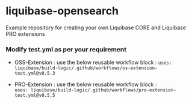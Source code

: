 # liquibase-opensearch
Example repository for creating your own Liquibase CORE and Liquibase PRO extensions

### Modify test.yml as per your requirement

* OSS-Extension : use the below reusable workflow block :
  ```uses: liquibase/build-logic/.github/workflows/os-extension-test.yml@v0.5.3```

* PRO-Extension : use the below reusable workflow block :  
  ```uses: liquibase/build-logic/.github/workflows/pro-extension-test.yml@v0.5.5```
